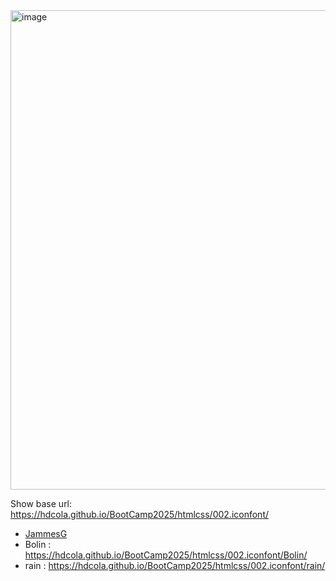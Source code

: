 <img width="767" alt="image" src="https://github.com/user-attachments/assets/b874dd1d-7382-4b2a-ab29-362a6c54c175" />

Show base url: https://hdcola.github.io/BootCamp2025/htmlcss/002.iconfont/

- [JammesG](https://hdcola.github.io/BootCamp2025/htmlcss/002.iconfont/JamesG/)
- Bolin : https://hdcola.github.io/BootCamp2025/htmlcss/002.iconfont/Bolin/
- rain : https://hdcola.github.io/BootCamp2025/htmlcss/002.iconfont/rain/
